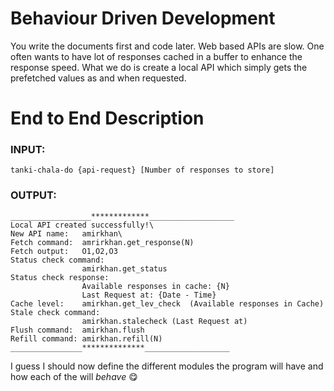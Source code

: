 <!-- # Here's To Hoping -->
# Behaviour Driven Development

You write the documents first and code later.
Web based APIs are slow. One often wants to have lot of responses
cached in a buffer to enhance the response speed.
What we do is create a local API which simply gets the prefetched
values as and when requested.

# End to End Description

### INPUT:  
    tanki-chala-do {api-request} [Number of responses to store]  

### OUTPUT:  
    __________________*************___________________  
    Local API created successfully!\
    New API name:   amirkhan\
    Fetch command:  amrirkhan.get_response(N)  
    Fetch output:   O1,O2,O3
    Status check command:
                    amirkhan.get_status
    Status check response:
                    Available responses in cache: {N}
                    Last Request at: {Date - Time}
    Cache level:    amirkhan.get_lev_check  (Available responses in Cache)
    Stale check command:
                    amirkhan.stalecheck (Last Request at)
    Flush command:  amirkhan.flush
    Refill command: amirkhan.refill(N)
    ________________**************___________________

I guess I should now define the different modules the program will have
and how each of the will *behave* 😋
